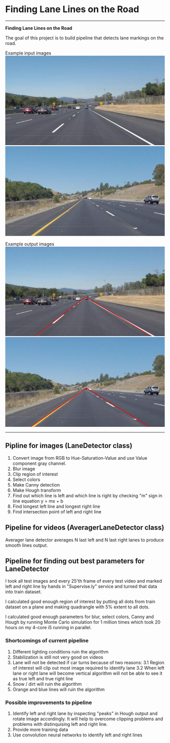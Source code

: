 # **Finding Lane Lines on the Road** 

---

**Finding Lane Lines on the Road**

The goal of this project is to build pipeline that detects lane markings on the road.

Example input images
![Example 1](test_images/solidWhiteCurve.jpg?raw=true "Example 1")
![Example 2](test_images/solidYellowCurve.jpg?raw=true "Example 2")

Example output images
![Example 1](test_images_output/solidWhiteCurve.jpg?raw=true "Example 1")
![Example 2](test_images_output/solidYellowCurve.jpg?raw=true "Example 2")

---

## Pipline for images (LaneDetector class)

1. Convert image from RGB to Hue-Saturation-Value and use Value component gray channel.
2. Blur image
3. Clip region of interest
4. Select colors
5. Make Canny detection
6. Make Hough transform
7. Find out which line is left and which line is right by checking "m" sign in line equation y = mx + b
8. Find longest left line and longest right line
9. Find intersection point of left and right line

## Pipeline for videos (AveragerLaneDetector class)
Averager lane detector averages N last left and N last right lanes to produce smooth lines output.


## Pipeline for finding out best parameters for LaneDetector
I took all test images and every 25'th frame of every test video and marked left and right line by hands in "Supervise.ly" service and turned that data into train dataset.

I calculated good enough region of interest by putting all dots from train dataset on a plane and making quadrangle with 5% extent to all dots.

I calculated good enough parameters for blur, select colors, Canny and Hough by running Monte Carlo simulation for 1 million times which took 20 hours on my 4-core i5 running in parallel.

### Shortcomings of current pipeline

1. Different lighting conditions ruin the algorithm
2. Stabilization is still not very good on videos
3. Lane will not be detected if car turns because of two reasons:
3.1 Region of interest will clip out most image required to identify lane
3.2 When left lane or right lane will become vertical algorithm will not be able to see it as true left and true right line
4. Snow / dirt will ruin the algorithm
5. Orange and blue lines will ruin the algorithm 

### Possible improvements to pipeline

1. Identify left and right lane by inspecting "peaks" in Hough output and rotate image accordingly. It will help to overcome clipping problems and problems with distinquising left and right line.
2. Provide more training data
3. Use convolution neural networks to identify left and right lines



